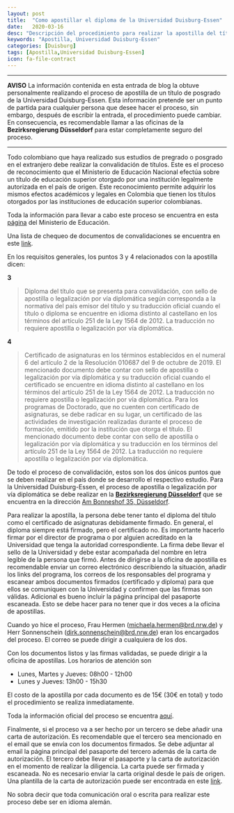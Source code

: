 ```yaml
---
layout: post
title:  "Como apostillar el diploma de la Universidad Duisburg-Essen"
date:   2020-03-16
desc: "Descripción del procedimiento para realizar la apostilla del título."
keywords: "Apostilla, Universidad Duisburg-Essen"
categories: [Duisburg]
tags: [Apostilla,Universidad Duisburg-Essen]
icon: fa-file-contract
---
```


---
**AVISO**
La información contenida en esta entrada de blog la obtuve personalmente
realizando el proceso de apostilla de un título de posgrado de la Universidad
Duisburg-Essen. Esta información pretende ser un punto de partida para
cualquier persona que desee hacer el proceso, sin embargo, después de
escribir la entrada, el procedimiento puede cambiar. En consecuencia, es
recomendable llamar a las oficinas de la **Bezirksregierung Düsseldorf** para
estar completamente seguro del proceso.

---

Todo colombiano que haya realizado sus estudios de pregrado o posgrado en el
extranjero debe realizar la convalidación de títulos. Este es el proceso de
reconocimiento que el Ministerio de Educación Nacional efectúa sobre un título
de educación superior otorgado por una institución legalmente autorizada en el
país de origen. Este reconocimiento permite adquirir los mismos efectos
académicos y legales en Colombia que tienen los títulos otorgados por las
instituciones de educación superior colombianas.

Toda la información para llevar a cabo este proceso se encuentra en esta
[página](https://www.mineducacion.gov.co/1759/w3-article-350670.html?_noredirect=1)
del Ministerio de Educación.

Una lista de chequeo de documentos de convalidaciones se encuentra en este
[link](https://www.mineducacion.gov.co/1759/articles-350670_recurso_9.pdf).

En los requisitos generales, los puntos 3 y 4 relacionados con la apostilla
dicen:

**3**
> Diploma  del  título  que  se  presenta  para  convalidación,  con  sello  de
> apostilla  o  legalización por vía diplomática según corresponda a la
> normativa del país emisor del título y su traducción oficial cuando el título
> o diploma se encuentre en idioma distinto al castellano en los términos del
> artículo 251 de la Ley 1564 de 2012. La traducción no requiere apostilla o
> legalización por vía diplomática.

**4**
> Certificado de asignaturas en los términos establecidos en el numeral 6 del
> artículo 2 de la Resolución 010687 del 9 de octubre de 2019. El mencionado
> documento debe contar con sello de apostilla o legalización por vía
> diplomática y su traducción oficial  cuando  el  certificado  se  encuentre
> en  idioma  distinto  al  castellano en  los  términos del artículo 251 de la
> Ley 1564 de 2012. La traducción no requiere apostilla o legalización por vía
> diplomática. Para los programas de Doctorado, que no cuenten con certificado
> de asignaturas, se  debe  radicar  en  su  lugar,  un  certificado  de  las
> actividades  de  investigación  realizadas durante el proceso de formación,
> emitido por la institución que otorga el título. El mencionado documento debe
> contar con sello de apostilla o legalización por vía diplomática y su
> traducción en los términos del artículo 251 de la Ley 1564 de 2012. La
> traducción no requiere apostilla o legalización por vía diplomática.

De todo el proceso de convalidación, estos son los dos únicos puntos que se
deben realizar en el país donde se desarrollo el respectivo estudio.
Para la Universidad Duisburg-Essen, el proceso de apostilla o legalización
por vía diplomática se debe realizar en la
[**Bezirksregierung Düsseldorf**](http://www.brd.nrw.de/index.jsp) que
se encuentra en la dirección
[Am Bonneshof 35, Düsseldorf](https://www.google.com/maps/place/Am+Bonneshof+35,+40474+D%C3%BCsseldorf/@51.2541702,6.7659337,17z/data=!3m1!4b1!4m5!3m4!1s0x47b8c9e7b20e81d1:0x27365a57943708e3!8m2!3d51.2541669!4d6.7681224).

Para realizar la apostilla, la persona debe tener tanto el diploma del título
como el certificado de asignaturas debidamente firmado. En general, el diploma
siempre está firmado, pero el certificado no. Es importante hacerlo firmar por
el director de programa o por alguien acreditado en la Universidad que tenga la
autoridad correspondiente. La firma debe llevar el sello de la Universidad y
debe estar acompañada del nombre en letra legible de la persona que firmó.
Antes de dirigirse a la oficina de apostilla es recomendable enviar un correo
electrónico describiendo la situación, añadir los links del programa, los
correos de los responsables del programa y escanear ambos documentos firmados
(certificado y diploma) para que ellos se comuniquen con la Universidad y
confirmen que las firmas son válidas. Adicional es bueno incluir la página
principal del pasaporte escaneada. Esto se debe hacer para no tener que ir
dos veces a la oficina de apostillas.

Cuando yo hice el proceso, Frau Hermen (michaela.hermen@brd.nrw.de) y Herr
Sonnenschein (dirk.sonnenschein@brd.nrw.de) eran los encargados del proceso.
El correo se puede dirigir a cualquiera de los dos.

Con los documentos listos y las firmas validadas, se puede dirigir a la oficina
de apostillas. Los horarios de atención son

+ Lunes, Martes y Jueves: 08h00 - 12h00
+ Lunes y Jueves: 13h00 - 15h30

El costo de la apostilla por cada documento es de 15€ (30€ en total) y todo el
procedimiento se realiza inmediatamente.

Toda la información oficial del proceso se encuentra
[aquí](http://www.brd.nrw.de/ordnung_gefahrenabwehr/apostillen_beglaubigungen/ApostillenBeglaubigungen.html).

Finalmente, si el proceso va a ser hecho por un tercero se debe añadir una
carta de autorización. Es recomendable que el tercero sea mencionado en el
email que se envía con los documentos firmados. Se debe adjuntar al email la
página principal del pasaporte del tercero además de la carta de autorización.
El tercero debe llevar el pasaporte y la carta de autorización en el momento de
realizar la diligencia. La carta puede ser firmada y escaneada. No es necesario
enviar la carta original desde le país de origen. Una plantilla de la carta de
autorización puede ser encontrada en este
[link](https://juanhenao21.github.io/docs/blog/2020-03-16-carta_autorizacion_apostilla.docx).

No sobra decir que toda comunicación oral o escrita para realizar este proceso
debe ser en idioma alemán.